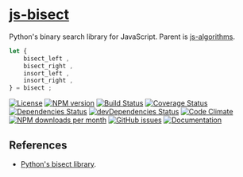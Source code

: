 [js-bisect](http://aureooms.github.io/js-bisect)
==

Python's binary search library for JavaScript. Parent is
[js-algorithms](https://github.com/aureooms/js-algorithms).


```js
let {
	bisect_left ,
	bisect_right ,
	insort_left ,
	insort_right ,
} = bisect ;
```

[![License](https://img.shields.io/github/license/aureooms/js-bisect.svg?style=flat)](https://raw.githubusercontent.com/aureooms/js-bisect/master/LICENSE)
[![NPM version](https://img.shields.io/npm/v/@aureooms/js-bisect.svg?style=flat)](https://www.npmjs.org/package/@aureooms/js-bisect)
[![Build Status](https://img.shields.io/travis/aureooms/js-bisect.svg?style=flat)](https://travis-ci.org/aureooms/js-bisect)
[![Coverage Status](https://img.shields.io/coveralls/aureooms/js-bisect.svg?style=flat)](https://coveralls.io/r/aureooms/js-bisect)
[![Dependencies Status](https://img.shields.io/david/aureooms/js-bisect.svg?style=flat)](https://david-dm.org/aureooms/js-bisect#info=dependencies)
[![devDependencies Status](https://img.shields.io/david/dev/aureooms/js-bisect.svg?style=flat)](https://david-dm.org/aureooms/js-bisect#info=devDependencies)
[![Code Climate](https://img.shields.io/codeclimate/github/aureooms/js-bisect.svg?style=flat)](https://codeclimate.com/github/aureooms/js-bisect)
[![NPM downloads per month](https://img.shields.io/npm/dm/@aureooms/js-bisect.svg?style=flat)](https://www.npmjs.org/package/@aureooms/js-bisect)
[![GitHub issues](https://img.shields.io/github/issues/aureooms/js-bisect.svg?style=flat)](https://github.com/aureooms/js-bisect/issues)
[![Documentation](https://aureooms.github.io/js-bisect/badge.svg)](https://aureooms.github.io/js-bisect/source.html)

## References

  - [Python's bisect library](https://docs.python.org/3.6/library/bisect.html).
